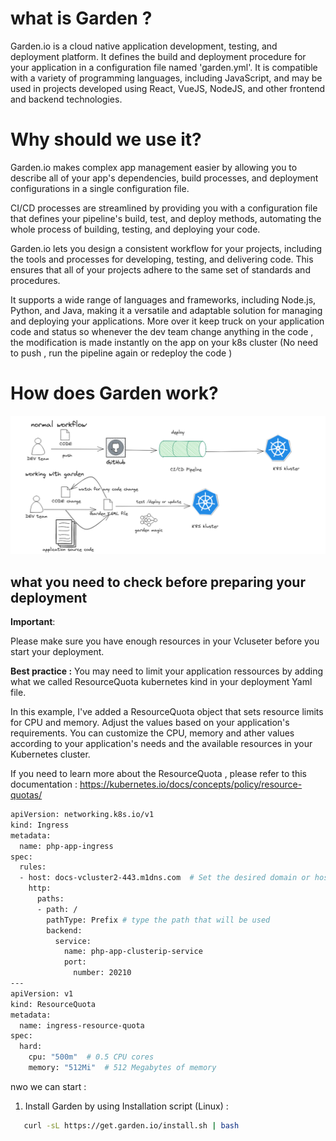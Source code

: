 # what is Garden ?
Garden.io is a cloud native application development, testing, and deployment platform. It defines the build and deployment procedure for your application in a configuration file named 'garden.yml'. It is compatible with a variety of programming languages, including JavaScript, and may be used in projects developed using React, VueJS, NodeJS, and other frontend and backend technologies.
# Why should we use it?
Garden.io makes complex app management easier by allowing you to describe all of your app's dependencies, build processes, and deployment configurations in a single configuration file.

CI/CD processes are streamlined by providing you with a configuration file that defines your pipeline's build, test, and deploy methods, automating the whole process of building, testing, and deploying your code.

Garden.io lets you design a consistent workflow for your projects, including the tools and processes for developing, testing, and delivering code. This ensures that all of your projects adhere to the same set of standards and procedures.

It supports a wide range of languages and frameworks, including Node.js, Python, and Java, making it a versatile and adaptable solution for managing and deploying your applications.
More over it keep truck on your application code and status so whenever the dev team change anything in the code , the modification is made instantly on the app on your k8s cluster (No need to push , run the pipeline again or redeploy the code )

# How does Garden work?
![Alt Text](https://github.com/jkhazri/OC-demo-Garden/blob/main/src/garden.png)

## what you need to check before preparing your deployment

**Important**: 

Please make sure you have enough resources in your Vcluseter before you start your deployment.

**Best practice :** 
You may need to limit your application ressources by adding what we called ResourceQuota kubernetes kind in your deployment Yaml file.

In this example, I've added a ResourceQuota object that sets resource limits for CPU and memory. Adjust the values based on your application's requirements. You can customize the CPU, memory and ather values according to your application's needs and the available resources in your Kubernetes cluster.

If you need to learn more about the ResourceQuota , please refer to this documentation : https://kubernetes.io/docs/concepts/policy/resource-quotas/

```bash
apiVersion: networking.k8s.io/v1
kind: Ingress
metadata:
  name: php-app-ingress
spec:
  rules:
  - host: docs-vcluster2-443.m1dns.com  # Set the desired domain or hostname here
    http:
      paths:
      - path: /
        pathType: Prefix # type the path that will be used
        backend:
          service:
            name: php-app-clusterip-service
            port:
              number: 20210
---
apiVersion: v1
kind: ResourceQuota
metadata:
  name: ingress-resource-quota
spec:
  hard:
    cpu: "500m"  # 0.5 CPU cores
    memory: "512Mi"  # 512 Megabytes of memory

```
nwo we can start :

1. Install Garden by using Installation script (Linux) :
```bash
   curl -sL https://get.garden.io/install.sh | bash
```
